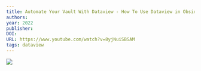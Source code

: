 ```yaml
---
title: Automate Your Vault With Dataview - How To Use Dataview in Obsidian
authors: 
year: 2022
publisher: 
DOI: 
URL: https://www.youtube.com/watch?v=8yjNuiSBSAM
tags: dataview
---
```

![](https://www.youtube.com/watch?v=8yjNuiSBSAM)
